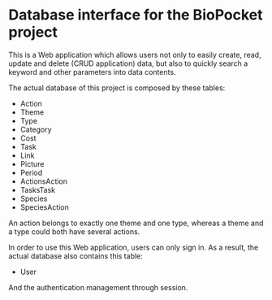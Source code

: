 # Database interface for the BioPocket project

This is a Web application which allows users not only to easily create, read, update and delete (CRUD application) data, but also to quickly search a keyword and other parameters into data contents.

The actual database of this project is composed by these tables: 

* Action
* Theme
* Type
* Category
* Cost
* Task
* Link
* Picture
* Period
* ActionsAction
* TasksTask
* Species
* SpeciesAction

An action belongs to exactly one theme and one type, whereas a theme and a type could both have several actions.

In order to use this Web application, users can only sign in. As a result, the actual database also contains this table: 

* User

And the authentication management through session. 
